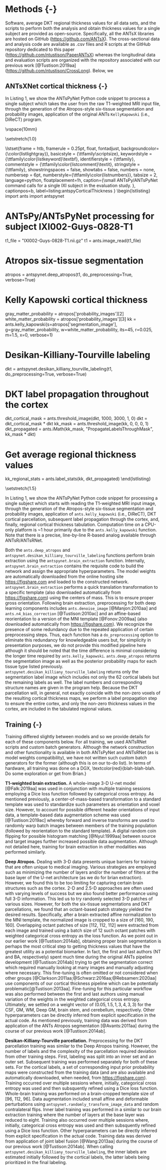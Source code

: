 
# Methods {-}

Software, average DKT regional thickness values for all data sets, and
the scripts to perform both the analysis and obtain thickness values
for a single subject are provided as open-source.  Specifically, all the
ANTsX libraries are hosted on GitHub (https://github.com/ANTsX).  The
cross-sectional data and analysis code are available as .csv files
and R scripts at the GitHub repository dedicated to this paper
(https://github.com/ntustison/PaperANTsX) whereas the longitudinal data and
evaluation scripts are organized with the repository associated with our previous
work [@Tustison:2019aa] (https://github.com/ntustison/CrossLong). Below, we

## ANTsXNet cortical thickness {-}

In Listing 1, we show the ANTsPyNet Python code snippet to process a single
subject which takes the user from the raw T1-weighted MRI input file, through
the generation of the Atropos-style six-tissue segmentation and probability
images, application of the original ANTs ``KellyKapowski`` (i.e., DiReCT)
program.

\vspace{10mm}

\setstretch{1.0}

\lstset{frame = htb,
        framerule = 0.25pt,
        float,
        fontadjust,
        backgroundcolor={\color{listlightgray}},
        basicstyle = {\ttfamily\scriptsize},
        keywordstyle = {\ttfamily\color{listkeyword}\textbf},
        identifierstyle = {\ttfamily},
        commentstyle = {\ttfamily\color{listcomment}\textit},
        stringstyle = {\ttfamily},
        showstringspaces = false,
        showtabs = false,
        numbers = none,
        numbersep = 6pt,
        numberstyle={\ttfamily\color{listnumbers}},
        tabsize = 2,
        language=python,
        floatplacement=!h,
        caption={\small ANTsPy/ANTsPyNet command calls
        for a single IXI subject in the evaluation study.
        },
        captionpos=b,
        label=listing:antspyCorticalThickness
        }
\begin{lstlisting}
import ants
import antspynet

# ANTsPy/ANTsPyNet processing for subject IXI002-Guys-0828-T1
t1_file = "IXI002-Guys-0828-T1.nii.gz"
t1 = ants.image_read(t1_file)

# Atropos six-tissue segmentation
atropos = antspynet.deep_atropos(t1, do_preprocessing=True, verbose=True)

# Kelly Kapowski cortical thickness
gray_matter_probability = atropos['probability_images'][2]
white_matter_probability = atropos['probability_images'][3]
kk = ants.kelly_kapowski(s=atropos['segmentation_image'], g=gray_matter_probability,
                         w=white_matter_probability, its=45, r=0.025, m=1.5, x=0, verbose=1)

# Desikan-Killiany-Tourville labeling
dkt = antspynet.desikan_killiany_tourville_labeling(t1, do_preprocessing=True, verbose=True)

# DKT label propagation throughout the cortex
dkt_cortical_mask = ants.threshold_image(dkt, 1000, 3000, 1, 0)
dkt = dkt_cortical_mask * dkt
kk_mask = ants.threshold_image(kk, 0, 0, 0, 1)
dkt_propagated = ants.iMath(kk_mask, "PropagateLabelsThroughMask", kk_mask * dkt)

# Get average regional thickness values
kk_regional_stats = ants.label_stats(kk, dkt_propagated)
\end{lstlisting}

\setstretch{1.5}

In Listing 1, we show the ANTsPyNet Python code snippet for processing a single
subject which starts with reading the T1-weighted MRI input image, through the
generation of the Atropos-style six-tissue segmentation and probability images,
application of ``ants.kelly_kapowski`` (i.e., DiReCT), DKT cortical parcellation,
subsequent label propagation through the cortex, and, finally, regional cortical
thickness tabulation.  Computation time on a CPU-only platform is  ~1 hour
primarily due to the ``ants.kelly_kapowski`` function.  Note that there is a
precise, line-by-line R-based analog available through ANTsR/ANTsRNet.

Both the ``ants.deep_atropos`` and
``antspynet.desikan_killiany_tourville_labeling`` functions perform brain
extraction using the ``antspynet.brain_extraction`` function.  Internally,
``antspynet.brain_extraction`` contains the requisite code to build the network
and assign the appropriate hyperparameters.  The model weights are automatically
downloaded from the online hosting site https://figshare.com and loaded to the
constructed network.  ``antspynet.brain_extraction`` performs a quick
translation transformation to a specific template (also downloaded automatically
from https://figshare.com) using the centers of mass. This is to ensure proper
gross orientation.  Following brain extraction, preprocessing for both deep
learning components includes ``ants.denoise_image`` [@Manjon:2010aa] and
``ants.n4_bias_correction`` [@Tustison:2010ac] and an affine-based reorientation
to a version of the MNI template [@Fonov:2009aa] (also downloaded automatically
from https://figshare.com).  We recognize the presence of some redundancy due to
the repeated application of certain preprocessing steps.  Thus, each function
has a ``do_preprocessing`` option to eliminate this redundancy for knowledgeable
users but, for simplicity in presentation purposes, we do not provide this
modified pipeline here although it should be noted that the time difference is
minimal considering the longer time required by ``ants.kelly_kapowski``.
``ants.deep_atropos`` returns the segmentation image as well as the posterior
probability maps for each tissue type listed previously.
``antspynet.desikan_killiany_tourville_labeling`` returns only the segmentation
label image which includes not only the 62 cortical labels but the remaining
labels as well.  The label numbers and corresponding structure names are given
in the program help.  Because the DKT parcellation will, in general, not exactly
coincide with the non-zero voxels of the resulting cortical thickness maps, we
perform a label propagation step to ensure the entire cortex, and only the
non-zero thickness values in the cortex, are included in the tabulated regional
values.

## Training {-}

Training differed slightly between models and so we provide details for each of
these components below.  For all training, we used ANTsRNet scripts and custom
batch generators.  Although the network construction and other functionality is
available in both ANTsPyNet and ANTsRNet (as is model weights compatibility), we
have not written such custom batch generators for the former (although this is
on our to-do list).  In terms of hardware, all training was done on a DGX,
\textcolor{red}{blah-blah-blah.  Do some exploration or get from Brian.}

__T1-weighted brain extraction.__  A whole-image 3-D U-net model [@Falk:2019aa]
was used in conjunction with multiple training sessions employing a Dice loss
function followed by categorical cross entropy.  As mentioned previously, a
center-of-mass-based transformation to a standard template was used to
standardize such parameters as orientation and voxel size.  However, to account
for possible different header orientations of input data, a template-based data
augmentation scheme was used [@Tustison:2019ac] whereby forward and inverse
transforms are used to randomly warp batch images between members of the
training population (followed by reorientation to the standard template). A
digital random coin flipping for possible histogram matching [@Nyul:1999aa]
between source and target images further increased possible data augmentation.
Although not detailed here, training for brain extraction in other modalities
was performed similarly.

__Deep Atropos.__ Dealing with 3-D data presents unique barriers for training
that are often unique to medical imaging.  Various strategies are employed such
as minimizing the number of layers and/or the number of filters at the base
layer of the U-net architecture (as we do for brian extraction).  However, we
found this to be too limiting for capturing certain brain structures such as the
cortex. 2-D and 2.5-D approaches are often used with varying levels of success
but we also found better performance using full 3-D information.  This led us to
try randomly selected 3-D patches of various sizes.  However, for both the
six-tissue segmentations and DKT parcellations, we found that an octant-based
patch strategy yielded the desired results.  Specifically, after a brain
extracted affine normalization to the MNI template, the normalized image is
cropped to a size of [160, 190, 160].  Overlapping octant patches of size [112,
112, 112] were extracted from each image and trained using a batch size of 12
such octant patches with weighted categorical cross entropy as the loss
function.  As we point out in our earlier work [@Tustison:2014ab], obtaining
proper brain segmentation is perhaps the most critical step to getting thickness
values that have the greatest utility as a potential biomarker.  In fact, the
first and last authors (NT and BA, respectively) spent much time during the
original ANTs pipeline development [@Tustison:2014ab] trying to get the
segmentation correct which required manually looking at many images and manually
adjusting where necessary.  This fine-tuning is often omitted or not considered
when other groups [@Clarkson:2011aa;@Schwarz:2016aa;@Rebsamen:2020aa] use components
of our cortical thickness pipeline which can be potentially problematic[@Tustison:2013aa].
Fine-tuning for this particular workflow was also performed between the first and
last authors using manual variation of the weights in the weighted categorical cross
entropy.  Ultimately, we settled on a weight vector of $(0.05, 1.5, 1, 3, 4, 3, 3)$
for the CSF, GM, WM, Deep GM, brain stem, and cerebellum, respectively.  Other
hyperparameters can be directly inferred from explicit specification in the actual
code.  As mentioned previously, training data was derived from application of the
ANTs Atropos segmentation [@Avants:2011aa] during the course of our previous
work [@Tustison:2014ab].

__Desikan-Killiany-Tourville parcellation.__  Preprocessing for the DKT
parcellation training was similar to the Deep Atropos training.  However, the
number of labels and the complexity of the parcellation required deviation from
other training steps.  First, labeling was split into an inner set and an outer
set.  Subsequent training was performed separately for both of these sets.  For
the cortical labels, a set of corresponding input prior probability maps were
constructed from the training data (and are also available and automatically
downloaded, when needed, from https://figshare.com). Training occurred over
multiple sessions where, initially, categorical cross entropy was used and then
subsquently refined using a Dice loss function.  Whole-brain training was
performed on a brain-cropped template size of [96, 112, 96].  Data augmentation
included small affine and deformable perturbations using
``antspynet.randomly_transform_image_data`` and random contralateral flips.
Inner label training was performed in a similar to our brain extraction training
where the number of layers at the base layer was reduced to eight. Training also
occurred over multiple sessions where, initially, categorical cross entropy was
used and then subsquently refined using a Dice loss function.  Other
hyperparameters can be directly inferred from explicit specification in the
actual code. Training data was derived from application of joint label fusion
[@Wang:2013aa] during the course of our previous work [@Tustison:2014ab].  When
calling ``antspynet.desikan_killiany_tourville_labeling``, the inner labels are
estimated initially followed by the cortical labels, the latter labels being
prioritized in the final labeling.